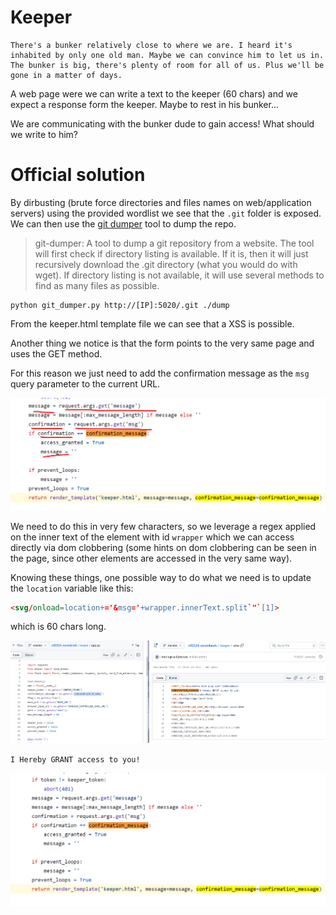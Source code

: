 # Keeper

```
There's a bunker relatively close to where we are. I heard it's inhabited by only one old man. Maybe we can convince him to let us in. The bunker is big, there's plenty of room for all of us. Plus we'll be gone in a matter of days.
```

A web page were we can write a text to the keeper (60 chars) and we expect a response form the keeper. Maybe to rest in his bunker...

We are communicating with the bunker dude to gain access! What should we write to him?



# Official solution

By dirbusting (brute force directories and files names on web/application servers) using the provided wordlist we see that the `.git` folder is exposed. We can then use the [git dumper](https://github.com/arthaud/git-dumper) tool to dump the repo.


> git-dumper: A tool to dump a git repository from a website. The tool will first check if directory listing is available. If it is, then it will just recursively download the .git directory (what you would do with wget). If directory listing is not available, it will use several methods to find as many files as possible.

```shell
python git_dumper.py http://[IP]:5020/.git ./dump
```
From the keeper.html template file we can see that a XSS is possible.

Another thing we notice is that the form points to the very same page and uses the GET method.

For this reason we just need to add the confirmation message as the `msg` query parameter to the current URL.

![2.png](2.png)


We need to do this in very few characters, so we leverage a regex applied on the inner text of the element with id `wrapper` which we can access directly via dom clobbering (some hints on dom clobbering can be seen in the page, since other elements are accessed in the very same way).

Knowing these things, one possible way to do what we need is to update the `location` variable like this:

```html
<svg/onload=location+='&msg='+wrapper.innerText.split`"`[1]>
```

which is 60 chars long.

![message_var.png](message_var.png)

`I Hereby GRANT access to you!`

![1.png](1.png)